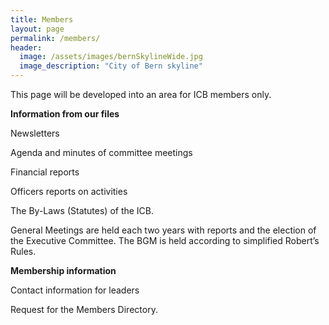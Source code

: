 ```yaml
---
title: Members
layout: page
permalink: /members/
header:
  image: /assets/images/bernSkylineWide.jpg
  image_description: "City of Bern skyline"
---
```


This page will be developed into an area for ICB members only. 

**Information from our files**

Newsletters

Agenda and minutes of committee meetings

Financial reports

Officers reports on activities

The By-Laws (Statutes) of the ICB. 

General Meetings are held each two years with reports and the election of the Executive Committee. The BGM is held according to simplified Robert’s Rules.

**Membership information**

Contact information for leaders

Request for the Members Directory.

